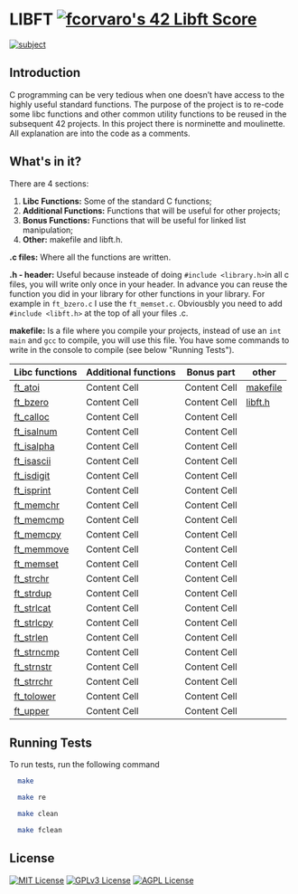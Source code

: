# LIBFT [![fcorvaro's 42 Libft Score](https://badge42.vercel.app/api/v2/clftrr31n000608jvhnng5zld/project/3049229)](https://github.com/JaeSeoKim/badge42)


[![subject](https://img.shields.io/badge/subject-libft-blueviolet)](https://github.com/f-corvaro/42_first.course/blob/main/Libft/0.en.subject.pdf)

## Introduction
C programming can be very tedious when one doesn’t have access to the highly useful
standard functions. The purpose of the project is to re-code some libc functions and other common utility functions to be reused in the subsequent 42 projects. In this project there is norminette and moulinette. All explanation are into the code as a comments.


## What's in it?

There are 4 sections:

1. **Libc Functions:** Some of the standard C functions;
2. **Additional Functions:** Functions that will be useful for other projects;
3. **Bonus Functions:** Functions that will be useful for linked list manipulation;
4. **Other:** makefile and libft.h.

**.c files:** 
Where all the functions are written. 

**.h - header:** Useful because insteade of doing `#include <library.h>`in all c files, you will write only once in your header. In advance you can reuse the function you did in your library for other functions in your library. For example in `ft_bzero.c` I use the `ft_memset.c`. Obviousbly you need to add `#include <libft.h>` at the top of all your files .c.

**makefile:**
Is a file where you compile your projects, instead of use an `int main` and `gcc` to compile, you will use this file. You have some commands to write in the console to compile (see below "Running Tests").




| Libc functions  | Additional functions | Bonus part |  other |
| ------------- | ------------- | ------------- |  ------------- |
| [ft_atoi](https://github.com/f-corvaro/42.common_core/blob/main/libft/ft_atoi.c)| Content Cell  | Content Cell  | [makefile](https://github.com/f-corvaro/42.common_core/blob/main/libft/Makefile)  |
| [ft_bzero](https://github.com/f-corvaro/42.common_core/blob/main/libft/ft_bzero.c) | Content Cell  | Content Cell  | [libft.h](https://github.com/f-corvaro/42.common_core/blob/main/libft/libft.h) |
| [ft_calloc](https://github.com/f-corvaro/42_first.course/blob/main/Libft/ft_calloc.c)  | Content Cell  | Content Cell  |
| [ft_isalnum](https://github.com/f-corvaro/42_first.course/blob/main/Libft/ft_isalnum.c) | Content Cell  | Content Cell  |
| [ft_isalpha](https://github.com/f-corvaro/42_first.course/blob/main/Libft/ft_isalpha.c)  | Content Cell  | Content Cell  |
| [ft_isascii](https://github.com/f-corvaro/42_first.course/blob/main/Libft/ft_isascii.c)  | Content Cell  | Content Cell  |
| [ft_isdigit](https://github.com/f-corvaro/42_first.course/blob/main/Libft/ft_isdigit.c)  | Content Cell  | Content Cell  |
| [ft_isprint](https://github.com/f-corvaro/42_first.course/blob/main/Libft/ft_isprint.c)  | Content Cell  | Content Cell  |
| [ft_memchr](https://github.com/f-corvaro/42_first.course/blob/main/Libft/ft_memchr.c)  | Content Cell  | Content Cell  |
| [ft_memcmp](https://github.com/f-corvaro/42_first.course/blob/main/Libft/ft_memcmp.c)  | Content Cell  | Content Cell  |
| [ft_memcpy](https://github.com/f-corvaro/42_first.course/blob/main/Libft/ft_memcpy.c) | Content Cell  | Content Cell  |
| [ft_memmove](https://github.com/f-corvaro/42_first.course/blob/main/Libft/ft_memmove.c)  | Content Cell  | Content Cell  |
| [ft_memset](https://github.com/f-corvaro/42_first.course/blob/main/Libft/ft_memset.c) | Content Cell  | Content Cell  |
| [ft_strchr](https://github.com/f-corvaro/42_first.course/blob/main/Libft/ft_strchr.c)  | Content Cell  | Content Cell  |
| [ft_strdup](https://github.com/f-corvaro/42_first.course/blob/main/Libft/ft_strdup.c)  | Content Cell  | Content Cell  |
| [ft_strlcat](https://github.com/f-corvaro/42_first.course/blob/main/Libft/ft_strlcat.c)  | Content Cell  | Content Cell  |
| [ft_strlcpy](https://github.com/f-corvaro/42_first.course/blob/main/Libft/ft_strlcpy.c)  | Content Cell  | Content Cell  |
| [ft_strlen](https://github.com/f-corvaro/42_first.course/blob/main/Libft/ft_strlen.c)  | Content Cell  | Content Cell  |
| [ft_strncmp](https://github.com/f-corvaro/42_first.course/blob/main/Libft/ft_strncmp.c)  | Content Cell  | Content Cell  |
| [ft_strnstr](https://github.com/f-corvaro/42_first.course/blob/main/Libft/ft_strnstr.c)  | Content Cell  | Content Cell  |
| [ft_strrchr](https://github.com/f-corvaro/42_first.course/blob/main/Libft/ft_strrstr.c)  | Content Cell  | Content Cell  |
| [ft_tolower](https://github.com/f-corvaro/42_first.course/blob/main/Libft/ft_tolower.c)  | Content Cell  | Content Cell  |
| [ft_upper](https://github.com/f-corvaro/42_first.course/blob/main/Libft/ft_toupper.c)  | Content Cell  | Content Cell  |



## Running Tests

To run tests, run the following command

```bash
  make
```

```bash
  make re
```

```bash
  make clean
```

```bash
  make fclean
```

## License

[![MIT License](https://img.shields.io/badge/License-MIT-green.svg)](https://choosealicense.com/licenses/mit/)
[![GPLv3 License](https://img.shields.io/badge/License-GPL%20v3-yellow.svg)](https://opensource.org/licenses/)
[![AGPL License](https://img.shields.io/badge/license-AGPL-blue.svg)](http://www.gnu.org/licenses/agpl-3.0)

